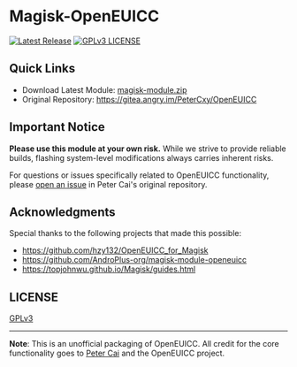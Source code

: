 # Magisk-OpenEUICC

[![Latest Release][LATEST-RELEASE-BADGE]][LATEST-RELEASE]
[![GPLv3 LICENSE][LICENSE-BADGE]](LICENSE.txt)

## Quick Links

- Download Latest Module: [magisk-module.zip][LATEST-RELEASE-MODULE]
- Original Repository: <https://gitea.angry.im/PeterCxy/OpenEUICC>

## Important Notice

**Please use this module at your own risk.** While we strive to provide reliable builds, flashing system-level modifications always carries inherent risks.

For questions or issues specifically related to OpenEUICC functionality, please [open an issue] in Peter Cai's original repository.

## Acknowledgments

Special thanks to the following projects that made this possible:

- <https://github.com/hzy132/OpenEUICC_for_Magisk>
- <https://github.com/AndroPlus-org/magisk-module-openeuicc>
- <https://topjohnwu.github.io/Magisk/guides.html>

## LICENSE

[GPLv3](LICENSE.txt)

---

**Note**: This is an unofficial packaging of OpenEUICC. All credit for the core functionality goes to [Peter Cai] and the OpenEUICC project.

[Peter Cai]: https://typeblog.net
[UTC]: https://time.is/UTC
[OpenEUICC]: https://gitea.angry.im/PeterCxy/OpenEUICC
[OpenEUICC actions]: https://gitea.angry.im/PeterCxy/OpenEUICC/actions
[open an issue]: https://gitea.angry.im/PeterCxy/OpenEUICC/issues/new
[LATEST-RELEASE]: https://github.com/CursedHardware/magisk-openeuicc/releases/latest
[LATEST-RELEASE-BADGE]: https://img.shields.io/github/v/release/CursedHardware/magisk-openeuicc?label=Latest%20Release
[LATEST-RELEASE-MODULE]: https://github.com/CursedHardware/magisk-openeuicc/releases/latest/download/magisk-module.zip
[LICENSE-BADGE]: https://img.shields.io/badge/License-GPLv3-blue.svg
